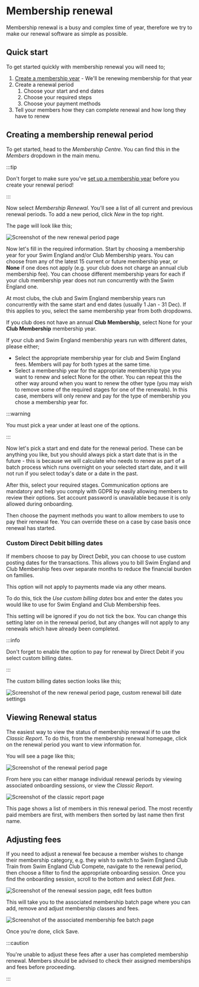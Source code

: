 # Membership renewal

Membership renewal is a busy and complex time of year, therefore we try to make our renewal software as simple as possible.

## Quick start

To get started quickly with membership renewal you will need to;

1. [Create a membership year](../membership-years.md) - We'll be renewing membership for that year
2. Create a renewal period
    1. Choose your start and end dates
    2. Choose your required steps
    3. Choose your payment methods
3. Tell your members how they can complete renewal and how long they have to renew

## Creating a membership renewal period

To get started, head to the *Membership Centre*. You can find this in the *Members* dropdown in the main menu.

:::tip

Don't forget to make sure you've [set up a membership year](../membership-years.md) before you create your renewal period!

:::

Now select *Membership Renewal*. You'll see a list of all current and previous renewal periods. To add a new period, click *New* in the top right.

The page will look like this;

![Screenshot of the new renewal period page](../img/new-renewal-period.png "New renewal period page")

Now let's fill in the required information. Start by choosing a membership year for your Swim England and/or Club Membership years. You can choose from any of the latest 15 current or future membership year, or **None** if one does not apply (e.g. your club does not charge an annual club membership fee). You can choose different membership years for each if your club membership year does not run concurrently with the Swim England one.

At most clubs, the club and Swim England membership years run concurrently with the same start and end dates (usually 1 Jan - 31 Dec). If this applies to you, select the same membership year from both dropdowns.

If you club does not have an annual **Club Membership**, select None for your **Club Membership** membership year.

If your club and Swim England membership years run with different dates, please either;

- Select the appropriate membership year for club and Swim England fees. Members will pay for both types at the same time.
- Select a membership year for the appropriate membership type you want to renew and select None for the other. You can repeat this the other way around when you want to renew the other type (you may wish to remove some of the required stages for one of the renewals). In this case, members will only renew and pay for the type of membership you chose a membership year for.

:::warning

You must pick a year under at least one of the options.

:::

Now let's pick a start and end date for the renewal period. These can be anything you like, but you should always pick a start date that is in the future - this is because we will calculate who needs to renew as part of a batch process which runs overnight on your selected start date, and it will not run if you select today's date or a date in the past.

After this, select your required stages. Communication options are mandatory and help you comply with GDPR by easily allowing members to review their options. Set account password is unavailable because it is only allowed during onboarding.

Then choose the payment methods you want to allow members to use to pay their renewal fee. You can override these on a case by case basis once renewal has started.

### Custom Direct Debit billing dates

If members choose to pay by Direct Debit, you can choose to use custom posting dates for the transactions. This allows you to bill Swim England and Club Membership fees over separate months to reduce the financial burden on families.

This option will not apply to payments made via any other means.

To do this, tick the *Use custom billing dates* box and enter the dates you would like to use for Swim England and Club Membership fees.

This setting will be ignored if you do not tick the box. You can change this setting later on in the renewal period, but any changes will not apply to any renewals which have already been completed.

:::info

Don't forget to enable the option to pay for renewal by Direct Debit if you select custom billing dates.

:::

The custom billing dates section looks like this;

![Screenshot of the new renewal period page, custom renewal bill date settings](../img/custom-renewal-bill-date.png "New renewal period page, custom renewal bill date settings")

## Viewing Renewal status

The easiest way to view the status of membership renewal if to use the *Classic Report*. To do this, from the membership renewal homepage, click on the renewal period you want to view information for.

You will see a page like this;

![Screenshot of the renewal period page](../img/renewal-period-page.png "Renewal period page")

From here you can either manage individual renewal periods by viewing associated onboarding sessions, or view the *Classic Report*.

![Screenshot of the classic report page](../img/classic-report.png "Classic report page")

This page shows a list of members in this renewal period. The most recently paid members are first, with members then sorted by last name then first name.

## Adjusting fees

If you need to adjust a renewal fee because a member wishes to change their membership category, e.g. they wish to switch to Swim England Club Train from Swim England Club Compete, navigate to the renewal period, then choose a filter to find the appropriate onboarding session. Once you find the onboarding session, scroll to the bottom and select *Edit fees*.

![Screenshot of the renewal session page, edit fees button](../img/renewal-session-page.png "Renewal session page, edit fees button")

This will take you to the associated membership batch page where you can add, remove and adjust membership classes and fees.

![Screenshot of the associated membership fee batch page](../img/edit-memberships.png "Associated membership fee batch page")

Once you're done, click Save.

:::caution

You're unable to adjust these fees after a user has completed membership renewal. Members should be advised to check their assigned memberships and fees before proceeding.

:::